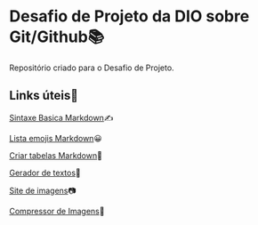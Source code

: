 # Desafio de Projeto da DIO sobre Git/Github📚
Repositório criado para o Desafio de Projeto.

## Links úteis🔗
[Sintaxe Basica Markdown](https://www.markdownguide.org/)✍️

[Lista emojis Markdown](https://emojipedia.org/)😀

[Criar tabelas Markdown](https://www.tablesgenerator.com/markdown_tables)🧮

[Gerador de textos](https://lipsum.com/feed/html)📜

[Site de imagens](https://unsplash.com/)📷

[Compressor de Imagens](https://tinypng.com/)🐼
